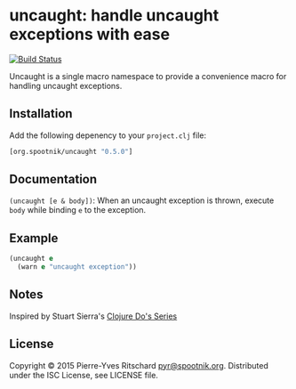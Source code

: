 uncaught: handle uncaught exceptions with ease
==============================================

[![Build Status](https://secure.travis-ci.org/pyr/uncaught.png)](http://travis-ci.org/pyr/uncaught)

Uncaught is a single macro namespace to provide
a convenience macro for handling uncaught exceptions.

## Installation

Add the following depenency to your `project.clj` file:

```clojure
[org.spootnik/uncaught "0.5.0"]
```

## Documentation

`(uncaught [e & body])`: When an uncaught exception is thrown, execute `body` while binding `e` to the exception.

## Example

```clojure
(uncaught e
  (warn e "uncaught exception"))
```

## Notes

Inspired by Stuart Sierra's [Clojure Do's Series](http://stuartsierra.com/2015/05/27/clojure-uncaught-exceptions)

## License

Copyright © 2015 Pierre-Yves Ritschard <pyr@spootnik.org>.
Distributed under the ISC License, see LICENSE file.
